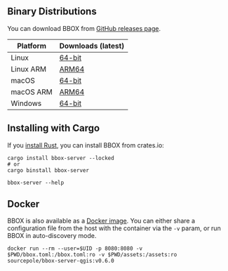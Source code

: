 ## Binary Distributions

You can download BBOX from [GitHub releases page](https://github.com/bbox-services/bbox/releases).

|  Platform |     Downloads (latest)    |
|-----------|---------------------------|
| Linux     | [64-bit][rl-linux-tar]    |
| Linux ARM | [ARM64][rl-linux-arm-tar] |
| macOS     | [64-bit][rl-macos-tar]    |
| macOS ARM | [ARM64][rl-macos-arm-tar] |
| Windows   | [64-bit][rl-win64-zip]    |

[rl-linux-tar]: https://github.com/bbox-services/bbox/releases/download/v0.6.0/bbox-server-x86_64-unknown-linux-gnu.tar.gz
[rl-linux-arm-tar]: https://github.com/bbox-services/bbox/releases/download/v0.6.0/bbox-server-aarch64-unknown-linux-gnu.tar.gz
[rl-macos-tar]: https://github.com/bbox-services/bbox/releases/download/v0.6.0/bbox-server-x86_64-apple-darwin.tar.gz
[rl-macos-arm-tar]: https://github.com/bbox-services/bbox/releases/download/v0.6.0/bbox-server-aarch64-apple-darwin.tar.gz
[rl-win64-zip]: https://github.com/bbox-services/bbox/releases/download/v0.6.0/bbox-server-x86_64-pc-windows-msvc.zip

## Installing with Cargo

If you [install Rust](https://www.rust-lang.org/tools/install), you can install BBOX from crates.io:

```shell
cargo install bbox-server --locked
# or
cargo binstall bbox-server

bbox-server --help
```

## Docker

BBOX is also available as a [Docker image](https://hub.docker.com/r/sourcepole/bbox-server-qgis). You can either share a configuration file from the host with the container via the `-v` param, or run BBOX in auto-discovery mode.

```shell
docker run --rm --user=$UID -p 8080:8080 -v $PWD/bbox.toml:/bbox.toml:ro -v $PWD/assets:/assets:ro sourcepole/bbox-server-qgis:v0.6.0
```

